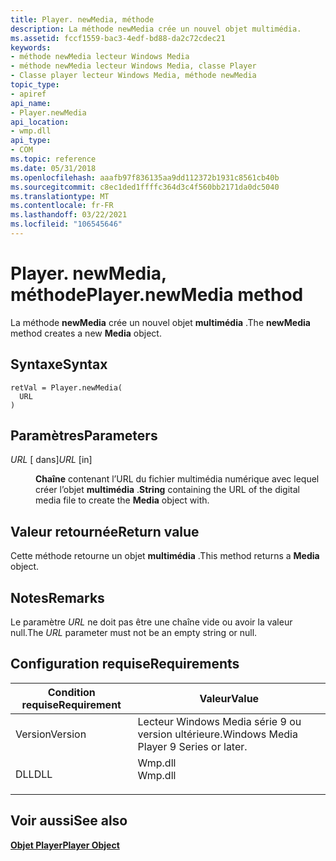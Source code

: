 ```yaml
---
title: Player. newMedia, méthode
description: La méthode newMedia crée un nouvel objet multimédia.
ms.assetid: fccf1559-bac3-4edf-bd88-da2c72cdec21
keywords:
- méthode newMedia lecteur Windows Media
- méthode newMedia lecteur Windows Media, classe Player
- Classe player lecteur Windows Media, méthode newMedia
topic_type:
- apiref
api_name:
- Player.newMedia
api_location:
- wmp.dll
api_type:
- COM
ms.topic: reference
ms.date: 05/31/2018
ms.openlocfilehash: aaafb97f836135aa9dd112372b1931c8561cb40b
ms.sourcegitcommit: c8ec1ded1ffffc364d3c4f560bb2171da0dc5040
ms.translationtype: MT
ms.contentlocale: fr-FR
ms.lasthandoff: 03/22/2021
ms.locfileid: "106545646"
---
```

# <a name="playernewmedia-method"></a><span data-ttu-id="e99d8-106">Player. newMedia, méthode</span><span class="sxs-lookup"><span data-stu-id="e99d8-106">Player.newMedia method</span></span>

<span data-ttu-id="e99d8-107">La méthode **newMedia** crée un nouvel objet **multimédia** .</span><span class="sxs-lookup"><span data-stu-id="e99d8-107">The **newMedia** method creates a new **Media** object.</span></span>

## <a name="syntax"></a><span data-ttu-id="e99d8-108">Syntaxe</span><span class="sxs-lookup"><span data-stu-id="e99d8-108">Syntax</span></span>


```JScript
retVal = Player.newMedia(
  URL
)
```



## <a name="parameters"></a><span data-ttu-id="e99d8-109">Paramètres</span><span class="sxs-lookup"><span data-stu-id="e99d8-109">Parameters</span></span>

<dl> <dt>

<span data-ttu-id="e99d8-110">*URL* \[ dans\]</span><span class="sxs-lookup"><span data-stu-id="e99d8-110">*URL* \[in\]</span></span>
</dt> <dd>

<span data-ttu-id="e99d8-111">**Chaîne** contenant l’URL du fichier multimédia numérique avec lequel créer l’objet **multimédia** .</span><span class="sxs-lookup"><span data-stu-id="e99d8-111">**String** containing the URL of the digital media file to create the **Media** object with.</span></span>

</dd> </dl>

## <a name="return-value"></a><span data-ttu-id="e99d8-112">Valeur retournée</span><span class="sxs-lookup"><span data-stu-id="e99d8-112">Return value</span></span>

<span data-ttu-id="e99d8-113">Cette méthode retourne un objet **multimédia** .</span><span class="sxs-lookup"><span data-stu-id="e99d8-113">This method returns a **Media** object.</span></span>

## <a name="remarks"></a><span data-ttu-id="e99d8-114">Notes</span><span class="sxs-lookup"><span data-stu-id="e99d8-114">Remarks</span></span>

<span data-ttu-id="e99d8-115">Le paramètre *URL* ne doit pas être une chaîne vide ou avoir la valeur null.</span><span class="sxs-lookup"><span data-stu-id="e99d8-115">The *URL* parameter must not be an empty string or null.</span></span>

## <a name="requirements"></a><span data-ttu-id="e99d8-116">Configuration requise</span><span class="sxs-lookup"><span data-stu-id="e99d8-116">Requirements</span></span>



| <span data-ttu-id="e99d8-117">Condition requise</span><span class="sxs-lookup"><span data-stu-id="e99d8-117">Requirement</span></span> | <span data-ttu-id="e99d8-118">Valeur</span><span class="sxs-lookup"><span data-stu-id="e99d8-118">Value</span></span> |
|--------------------|------------------------------------------------------------------------------------|
| <span data-ttu-id="e99d8-119">Version</span><span class="sxs-lookup"><span data-stu-id="e99d8-119">Version</span></span><br/> | <span data-ttu-id="e99d8-120">Lecteur Windows Media série 9 ou version ultérieure.</span><span class="sxs-lookup"><span data-stu-id="e99d8-120">Windows Media Player 9 Series or later.</span></span><br/>                                 |
| <span data-ttu-id="e99d8-121">DLL</span><span class="sxs-lookup"><span data-stu-id="e99d8-121">DLL</span></span><br/>     | <dl> <span data-ttu-id="e99d8-122"><dt>Wmp.dll</dt></span><span class="sxs-lookup"><span data-stu-id="e99d8-122"><dt>Wmp.dll</dt></span></span> </dl> |



## <a name="see-also"></a><span data-ttu-id="e99d8-123">Voir aussi</span><span class="sxs-lookup"><span data-stu-id="e99d8-123">See also</span></span>

<dl> <dt>

[<span data-ttu-id="e99d8-124">**Objet Player**</span><span class="sxs-lookup"><span data-stu-id="e99d8-124">**Player Object**</span></span>](player-object.md)
</dt> </dl>

 

 





